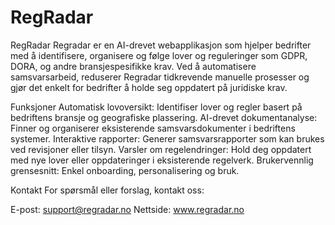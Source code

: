 # RegRadar
RegRadar
Regradar er en AI-drevet webapplikasjon som hjelper bedrifter med å identifisere, organisere og følge lover og reguleringer som GDPR, DORA, og andre bransjespesifikke krav. Ved å automatisere samsvarsarbeid, reduserer Regradar tidkrevende manuelle prosesser og gjør det enkelt for bedrifter å holde seg oppdatert på juridiske krav.

Funksjoner
Automatisk lovoversikt: Identifiser lover og regler basert på bedriftens bransje og geografiske plassering.
AI-drevet dokumentanalyse: Finner og organiserer eksisterende samsvarsdokumenter i bedriftens systemer.
Interaktive rapporter: Generer samsvarsrapporter som kan brukes ved revisjoner eller tilsyn.
Varsler om regelendringer: Hold deg oppdatert med nye lover eller oppdateringer i eksisterende regelverk.
Brukervennlig grensesnitt: Enkel onboarding, personalisering og bruk.





Kontakt
For spørsmål eller forslag, kontakt oss:

E-post: support@regradar.no
Nettside: www.regradar.no
